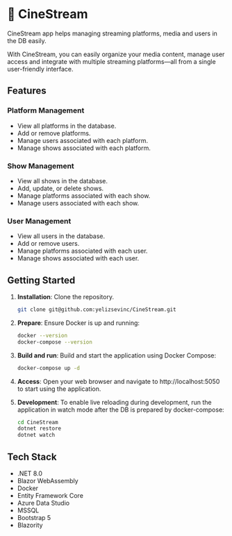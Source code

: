 # 🎥 CineStream

CineStream app helps managing streaming platforms, media and users in the DB easily.

With CineStream, you can easily organize your media content, manage user access and integrate with multiple streaming platforms—all from a single user-friendly interface.

## Features

### Platform Management

- View all platforms in the database.
- Add or remove platforms.
- Manage users associated with each platform.
- Manage shows associated with each platform.

### Show Management

- View all shows in the database.
- Add, update, or delete shows.
- Manage platforms associated with each show.
- Manage users associated with each show.

### User Management

- View all users in the database.
- Add or remove users.
- Manage platforms associated with each user.
- Manage shows associated with each user.

## Getting Started

1. **Installation**: Clone the repository.

   ```bash
   git clone git@github.com:yelizsevinc/CineStream.git
   ```

2. **Prepare**: Ensure Docker is up and running:

   ```bash
   docker --version
   docker-compose --version
   ```

3. **Build and run**: Build and start the application using Docker Compose:

   ```bash
   docker-compose up -d
   ```

4. **Access**: Open your web browser and navigate to http://localhost:5050 to start using the application.

5. **Development**: To enable live reloading during development, run the application in watch mode after the DB is prepared by docker-compose:

   ```bash
   cd CineStream
   dotnet restore
   dotnet watch
   ```

## Tech Stack

- .NET 8.0
- Blazor WebAssembly
- Docker
- Entity Framework Core
- Azure Data Studio
- MSSQL
- Bootstrap 5
- Blazority

